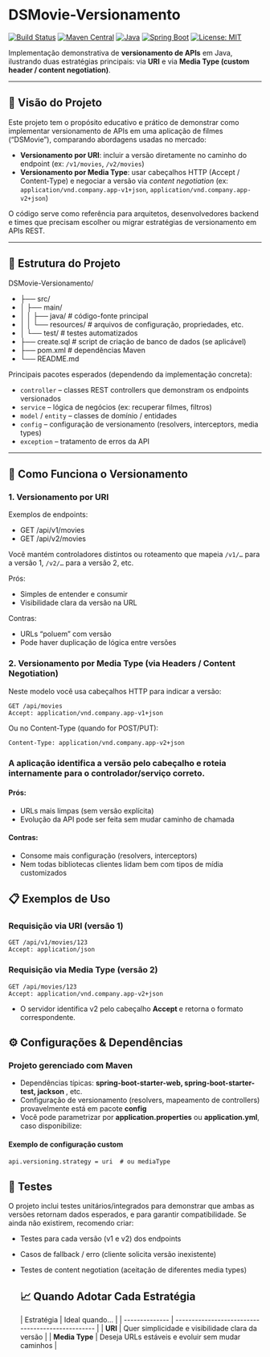 # DSMovie-Versionamento

[![Build Status](https://img.shields.io/badge/build-passing-brightgreen)](https://github.com/FabioSimones/DSMovie-Versionamento/actions)
[![Maven Central](https://img.shields.io/maven-central/v/org.apache.maven/apache-maven)](https://search.maven.org/)
[![Java](https://img.shields.io/badge/Java-17-blue.svg)](https://www.oracle.com/java/)
[![Spring Boot](https://img.shields.io/badge/Spring_Boot-3.1.0-brightgreen)](https://spring.io/projects/spring-boot)
[![License: MIT](https://img.shields.io/badge/License-MIT-yellow.svg)](LICENSE)


Implementação demonstrativa de **versionamento de APIs** em Java, ilustrando duas estratégias principais: via **URI** e via **Media Type (custom header / content negotiation)**.

---

## 🧩 Visão do Projeto

Este projeto tem o propósito educativo e prático de demonstrar como implementar versionamento de APIs em uma aplicação de filmes (“DSMovie”), comparando abordagens usadas no mercado:

- **Versionamento por URI**: incluir a versão diretamente no caminho do endpoint (ex: `/v1/movies`, `/v2/movies`)  
- **Versionamento por Media Type**: usar cabeçalhos HTTP (Accept / Content-Type) e negociar a versão via *content negotiation* (ex: `application/vnd.company.app-v1+json`, `application/vnd.company.app-v2+json`)  

O código serve como referência para arquitetos, desenvolvedores backend e times que precisam escolher ou migrar estratégias de versionamento em APIs REST.

---

## 📂 Estrutura do Projeto

DSMovie-Versionamento/
- ├── src/
- │ ├── main/
- │ │ ├── java/ # código-fonte principal
- │ │ └── resources/ # arquivos de configuração, propriedades, etc.
- │ └── test/ # testes automatizados
- ├── create.sql # script de criação de banco de dados (se aplicável)
- ├── pom.xml # dependências Maven
- └── README.md


Principais pacotes esperados (dependendo da implementação concreta):

- `controller` – classes REST controllers que demonstram os endpoints versionados  
- `service` – lógica de negócios (ex: recuperar filmes, filtros)  
- `model` / `entity` – classes de domínio / entidades  
- `config` – configuração de versionamento (resolvers, interceptors, media types)  
- `exception` – tratamento de erros da API  

---

## 🚀 Como Funciona o Versionamento

### 1. Versionamento por URI

Exemplos de endpoints:

- GET /api/v1/movies
- GET /api/v2/movies


Você mantém controladores distintos ou roteamento que mapeia `/v1/…` para a versão 1, `/v2/…` para a versão 2, etc.  

Prós:
- Simples de entender e consumir  
- Visibilidade clara da versão na URL  

Contras:
- URLs “poluem” com versão  
- Pode haver duplicação de lógica entre versões  

### 2. Versionamento por Media Type (via Headers / Content Negotiation)

Neste modelo você usa cabeçalhos HTTP para indicar a versão:

```http
GET /api/movies
Accept: application/vnd.company.app-v1+json
```

Ou no Content-Type (quando for POST/PUT):

```xml
Content-Type: application/vnd.company.app-v2+json
```

### A aplicação identifica a versão pelo cabeçalho e roteia internamente para o controlador/serviço correto.

#### Prós:

- URLs mais limpas (sem versão explícita)
- Evolução da API pode ser feita sem mudar caminho de chamada

#### Contras:

- Consome mais configuração (resolvers, interceptors)
- Nem todas bibliotecas clientes lidam bem com tipos de mídia customizados

## 📋 Exemplos de Uso
### Requisição via URI (versão 1)

```http
GET /api/v1/movies/123
Accept: application/json
```

### Requisição via Media Type (versão 2)

```http
GET /api/movies/123
Accept: application/vnd.company.app-v2+json
```

- O servidor identifica v2 pelo cabeçalho <strong>Accept </strong> e retorna o formato correspondente.

## ⚙️ Configurações & Dependências

### Projeto gerenciado com Maven

- Dependências típicas: <strong>spring-boot-starter-web, spring-boot-starter-test, jackson </strong>, etc.
- Configuração de versionamento (resolvers, mapeamento de controllers) provavelmente está em pacote <strong>config</strong>
- Você pode parametrizar por <strong>application.properties</strong> ou <strong>application.yml</strong>, caso disponibilize:

#### Exemplo de configuração custom
```xml
api.versioning.strategy = uri  # ou mediaType
```

## 🧪 Testes

<p>O projeto inclui testes unitários/integrados para demonstrar que ambas as versões retornam dados esperados, e para garantir compatibilidade. Se ainda não existirem, recomendo criar:</p>

- Testes para cada versão (v1 e v2) dos endpoints
- Casos de fallback / erro (cliente solicita versão inexistente)
- Testes de content negotiation (aceitação de diferentes media types)

  ## 📈 Quando Adotar Cada Estratégia

  | Estratégia     | Ideal quando...                                   |
| -------------- | ------------------------------------------------- |
| **URI**        | Quer simplicidade e visibilidade clara da versão  |
| **Media Type** | Deseja URLs estáveis e evoluir sem mudar caminhos |

